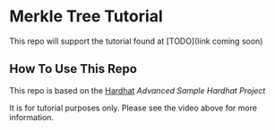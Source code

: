 # Merkle Tree Tutorial
This repo will support the tutorial found at [TODO](link coming soon)

## How To Use This Repo

This repo is based on the [Hardhat](https://hardhat.org/) _Advanced Sample Hardhat Project_ 

It is for tutorial purposes only. Please see the video above for more information. 